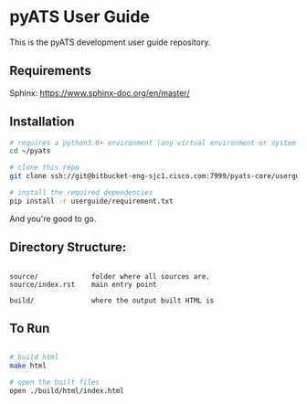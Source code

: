 # pyATS User Guide

This is the pyATS development user guide repository. 

## Requirements

Sphinx: https://www.sphinx-doc.org/en/master/


## Installation

```bash
# requires a python3.6+ environment (any virtual environment or system Python)
cd ~/pyats

# clone this repo
git clone ssh://git@bitbucket-eng-sjc1.cisco.com:7999/pyats-core/userguide.git

# install the required dependencies
pip install -r userguide/requirement.txt

```

And you're good to go.

## Directory Structure:

```text

source/             folder where all sources are. 
source/index.rst    main entry point

build/              where the output built HTML is

```


## To Run

```bash

# build html
make html

# open the built files
open ./build/html/index.html

```